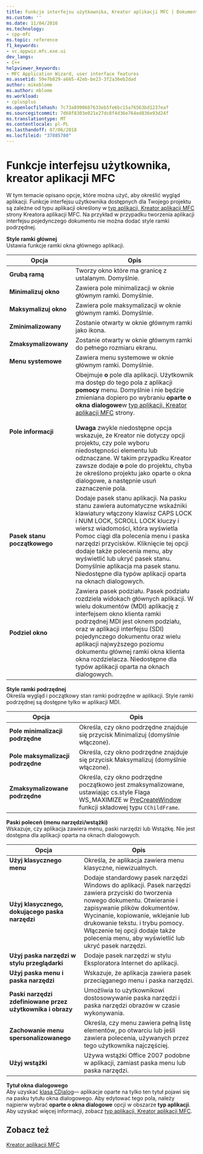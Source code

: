 ```yaml
---
title: Funkcje interfejsu użytkownika, Kreator aplikacji MFC | Dokumentacja firmy Microsoft
ms.custom: ''
ms.date: 11/04/2016
ms.technology:
- cpp-mfc
ms.topic: reference
f1_keywords:
- vc.appwiz.mfc.exe.ui
dev_langs:
- C++
helpviewer_keywords:
- MFC Application Wizard, user interface features
ms.assetid: 59e7b829-a665-42eb-be23-3f2a36eb2dad
author: mikeblome
ms.author: mblome
ms.workload:
- cplusplus
ms.openlocfilehash: 7c73a8990687633eb5fe6bc15a76563bd1237eaf
ms.sourcegitcommit: 7d68f8303e021e27dc8f4d36e764ed836e93d24f
ms.translationtype: MT
ms.contentlocale: pl-PL
ms.lasthandoff: 07/06/2018
ms.locfileid: "37885780"
---
```

# <a name="user-interface-features-mfc-application-wizard"></a>Funkcje interfejsu użytkownika, kreator aplikacji MFC
W tym temacie opisano opcje, które można użyć, aby określić wygląd aplikacji. Funkcje interfejsu użytkownika dostępnych dla Twojego projektu są zależne od typu aplikacji określony w [typ aplikacji, Kreator aplikacji MFC](../../mfc/reference/application-type-mfc-application-wizard.md) strony Kreatora aplikacji MFC. Na przykład w przypadku tworzenia aplikacji interfejsu pojedynczego dokumentu nie można dodać style ramki podrzędnej.  
  
 **Style ramki głównej**  
 Ustawia funkcje ramki okna głównego aplikacji.  
  
|Opcja|Opis|  
|------------|-----------------|  
|**Grubą ramą**|Tworzy okno które ma granicę z ustalanym. Domyślnie.|  
|**Minimalizuj okno**|Zawiera pole minimalizacji w oknie głównym ramki. Domyślnie.|  
|**Maksymalizuj okno**|Zawiera pole maksymalizacji w oknie głównym ramki. Domyślnie.|  
|**Zminimalizowany**|Zostanie otwarty w oknie głównym ramki jako ikona.|  
|**Zmaksymalizowany**|Zostanie otwarty w oknie głównym ramki do pełnego rozmiaru ekranu.|  
|**Menu systemowe**|Zawiera menu systemowe w oknie głównym ramki. Domyślnie.|  
|**Pole informacji**|Obejmuje **o** pole dla aplikacji. Użytkownik ma dostęp do tego pola z aplikacji **pomocy** menu. Domyślnie i nie będzie zmieniana dopiero po wybraniu **oparte o okna dialogowe**w [typ aplikacji, Kreator aplikacji MFC](../../mfc/reference/application-type-mfc-application-wizard.md) strony.<br /><br /> **Uwaga** zwykle niedostępne opcja wskazuje, że Kreator nie dotyczy opcji projektu, czy pole wyboru niedostępności elementu lub odznaczane. W takim przypadku Kreator zawsze dodaje **o** pole do projektu, chyba że określono projektu jako oparte o okna dialogowe, a następnie usuń zaznaczenie pola.|  
|**Pasek stanu początkowego**|Dodaje pasek stanu aplikacji. Na pasku stanu zawiera automatyczne wskaźniki klawiatury włączony klawisz CAPS LOCK i NUM LOCK, SCROLL LOCK kluczy i wiersz wiadomości, która wyświetla Pomoc ciągi dla polecenia menu i paska narzędzi przycisków. Kliknięcie tej opcji dodaje także polecenia menu, aby wyświetlić lub ukryć pasek stanu. Domyślnie aplikacja ma pasek stanu. Niedostępne dla typów aplikacji oparta na oknach dialogowych.|  
|**Podziel okno**|Zawiera pasek podziału. Pasek podziału rozdziela widokach głównych aplikacji. W wielu dokumentów (MDI) aplikację z interfejsem okno klienta ramki podrzędnej MDI jest oknem podziału, oraz w aplikacji interfejsu (SDI) pojedynczego dokumentu oraz wielu aplikacji najwyższego poziomu dokumentu głównej ramki okna klienta okna rozdzielacza. Niedostępne dla typów aplikacji oparta na oknach dialogowych.|  
  
 **Style ramki podrzędnej**  
 Określa wygląd i początkowy stan ramki podrzędne w aplikacji. Style ramki podrzędnej są dostępne tylko w aplikacji MDI.  
  
|Opcja|Opis|  
|------------|-----------------|  
|**Pole minimalizacji podrzędne**|Określa, czy okno podrzędne znajduje się przycisk Minimalizuj (domyślnie włączone).|  
|**Pole maksymalizacji podrzędne**|Określa, czy okno podrzędne znajduje się przycisk Maksymalizuj (domyślnie włączone).|  
|**Zmaksymalizowane podrzędne**|Określa, czy okno podrzędne początkowo jest zmaksymalizowane, ustawiając cs.style Flaga WS_MAXIMIZE w [PreCreateWindow](../../mfc/reference/cwnd-class.md#precreatewindow) funkcji składowej typu `CChildFrame`.|  
  
 **Paski poleceń (menu narzędzi/wstążki)**  
 Wskazuje, czy aplikacja zawiera menu, paski narzędzi lub Wstążkę. Nie jest dostępna dla aplikacji oparta na oknach dialogowych.  
  
|Opcja|Opis|  
|------------|-----------------|  
|**Użyj klasycznego menu**|Określa, że aplikacja zawiera menu klasyczne, niewizualnych.|  
|**Użyj klasycznego, dokującego paska narzędzi**|Dodaje standardowy pasek narzędzi Windows do aplikacji. Pasek narzędzi zawiera przyciski do tworzenia nowego dokumentu. Otwieranie i zapisywanie plików dokumentów. Wycinanie, kopiowanie, wklejanie lub drukowanie tekstu. i trybu pomocy. Włączenie tej opcji dodaje także polecenia menu, aby wyświetlić lub ukryć pasek narzędzi.|  
|**Użyj paska narzędzi w stylu przeglądarki**|Dodaje pasek narzędzi w stylu Eksploratora Internet do aplikacji.|  
|**Użyj paska menu i paska narzędzi**|Wskazuje, że aplikacja zawiera pasek przeciąganego menu i paska narzędzi.|  
|**Paski narzędzi zdefiniowane przez użytkownika i obrazy**|Umożliwia to użytkownikowi dostosowywanie paska narzędzi i paska narzędzi obrazów w czasie wykonywania.|  
|**Zachowanie menu spersonalizowanego**|Określa, czy menu zawiera pełną listę elementów, po otwarciu lub jeśli zawiera polecenia, używanych przez tego użytkownika najczęściej.|  
|**Użyj wstążki**|Używa wstążki Office 2007 podobne w aplikacji, zamiast paska menu lub paska narzędzi.|  
  
 **Tytuł okna dialogowego**  
 Aby uzyskać [klasa CDialog](../../mfc/reference/cdialog-class.md)— aplikacje oparte na tylko ten tytuł pojawi się na pasku tytułu okna dialogowego. Aby edytować tego pola, należy najpierw wybrać **oparte o okna dialogowe** opcji w obszarze **typ aplikacji**. Aby uzyskać więcej informacji, zobacz [typ aplikacji, Kreator aplikacji MFC](../../mfc/reference/application-type-mfc-application-wizard.md).  
  
## <a name="see-also"></a>Zobacz też  
 [Kreator aplikacji MFC](../../mfc/reference/mfc-application-wizard.md)

